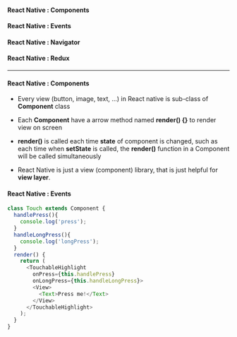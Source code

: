 #### React Native : Components
#### React Native : Events
#### React Native : Navigator
#### React Native : Redux
--------------------------------------------

#### React Native : Components
* Every view (button, image, text, ...) in React native is sub-class of **Component** class
* Each **Component** have a arrow method named **render() {}** to render view on screen
* **render()** is called each time **state** of component is changed, such as each time when **setState** is called, the **render()** function in a Component will be called simultaneously

* React Native is just a view (component) library, that is just helpful for **view layer**.

#### React Native : Events

```js
class Touch extends Component {
  handlePress(){
    console.log('press');
  }
  handleLongPress(){
    console.log('longPress');
  }
  render() {
    return (
      <TouchableHighlight
        onPress={this.handlePress}
        onLongPress={this.handleLongPress}>
        <View>
          <Text>Press me!</Text>
        </View>
      </TouchableHighlight>
    );
  }
}
```




